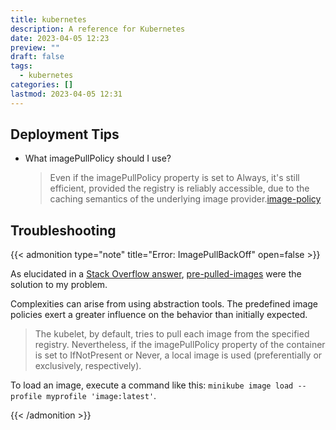 ```yaml
---
title: kubernetes
description: A reference for Kubernetes
date: 2023-04-05 12:23
preview: ""
draft: false
tags:
  - kubernetes
categories: []
lastmod: 2023-04-05 12:31
---
```


## Deployment Tips

- What imagePullPolicy should I use?
  > Even if the imagePullPolicy property is set to Always, it's still efficient, provided the registry is reliably accessible, due to the caching semantics of the underlying image provider.[image-policy]

## Troubleshooting

{{< admonition type="note" title="Error: ImagePullBackOff" open=false >}}

As elucidated in a [Stack Overflow answer](https://stackoverflow.com/a/64003061/68698), [pre-pulled-images](https://kubernetes.io/docs/concepts/containers/images/#pre-pulled-images) were the solution to my problem.

Complexities can arise from using abstraction tools. The predefined image policies exert a greater influence on the behavior than initially expected.

> The kubelet, by default, tries to pull each image from the specified registry. Nevertheless, if the imagePullPolicy property of the container is set to IfNotPresent or Never, a local image is used (preferentially or exclusively, respectively).

To load an image, execute a command like this: `minikube image load --profile myprofile 'image:latest'`.

{{< /admonition >}}

[image-policy]: https://kubernetes.io/docs/concepts/containers/images/#image-pull-policy


